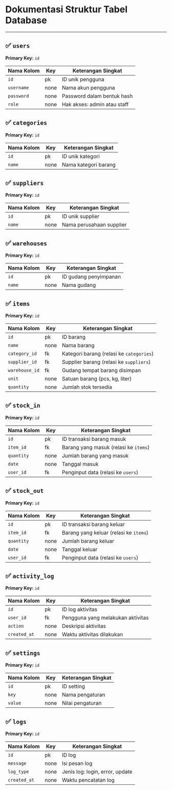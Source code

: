 # Dokumentasi Struktur Tabel Database
---

## ✅ `users`
**Primary Key:** `id`

| Nama Kolom | Key       | Keterangan Singkat                |
|------------|-----------|----------------------------------|
| `id`       | pk        | ID unik pengguna                 |
| `username` | none      | Nama akun pengguna               |
| `password` | none      | Password dalam bentuk hash       |
| `role`     | none      | Hak akses: admin atau staff      |


## ✅ `categories`
**Primary Key:** `id`

| Nama Kolom | Key   | Keterangan Singkat           |
|------------|--------|------------------------------|
| `id`       | pk     | ID unik kategori             |
| `name`     | none   | Nama kategori barang         |


## ✅ `suppliers`
**Primary Key:** `id`

| Nama Kolom | Key   | Keterangan Singkat         |
|------------|--------|----------------------------|
| `id`       | pk     | ID unik supplier           |
| `name`     | none   | Nama perusahaan supplier   |


## ✅ `warehouses`
**Primary Key:** `id`

| Nama Kolom | Key   | Keterangan Singkat       |
|------------|--------|--------------------------|
| `id`       | pk     | ID gudang penyimpanan    |
| `name`     | none   | Nama gudang              |


## ✅ `items`
**Primary Key:** `id`

| Nama Kolom     | Key    | Keterangan Singkat                        |
|----------------|--------|-------------------------------------------|
| `id`           | pk     | ID barang                                 |
| `name`         | none   | Nama barang                               |
| `category_id`  | fk     | Kategori barang (relasi ke `categories`)  |
| `supplier_id`  | fk     | Supplier barang (relasi ke `suppliers`)   |
| `warehouse_id` | fk     | Gudang tempat barang disimpan             |
| `unit`         | none   | Satuan barang (pcs, kg, liter)            |
| `quantity`     | none   | Jumlah stok tersedia                      |


## ✅ `stock_in`
**Primary Key:** `id`

| Nama Kolom | Key   | Keterangan Singkat                         |
|------------|--------|--------------------------------------------|
| `id`       | pk     | ID transaksi barang masuk                 |
| `item_id`  | fk     | Barang yang masuk (relasi ke `items`)     |
| `quantity` | none   | Jumlah barang yang masuk                  |
| `date`     | none   | Tanggal masuk                             |
| `user_id`  | fk     | Penginput data (relasi ke `users`)        |


## ✅ `stock_out`
**Primary Key:** `id`

| Nama Kolom | Key   | Keterangan Singkat                         |
|------------|--------|--------------------------------------------|
| `id`       | pk     | ID transaksi barang keluar                |
| `item_id`  | fk     | Barang yang keluar (relasi ke `items`)    |
| `quantity` | none   | Jumlah barang keluar                      |
| `date`     | none   | Tanggal keluar                            |
| `user_id`  | fk     | Penginput data (relasi ke `users`)        |


## ✅ `activity_log`
**Primary Key:** `id`

| Nama Kolom   | Key   | Keterangan Singkat                      |
|--------------|--------|------------------------------------------|
| `id`         | pk     | ID log aktivitas                        |
| `user_id`    | fk     | Pengguna yang melakukan aktivitas       |
| `action`     | none   | Deskripsi aktivitas                     |
| `created_at` | none   | Waktu aktivitas dilakukan               |


## ✅ `settings`
**Primary Key:** `id`

| Nama Kolom | Key   | Keterangan Singkat           |
|------------|--------|------------------------------|
| `id`       | pk     | ID setting                   |
| `key`      | none   | Nama pengaturan              |
| `value`    | none   | Nilai pengaturan             |

## ✅ `logs`
**Primary Key:** `id`

| Nama Kolom   | Key   | Keterangan Singkat                |
|--------------|--------|------------------------------------|
| `id`         | pk     | ID log                            |
| `message`    | none   | Isi pesan log                     |
| `log_type`   | none   | Jenis log: login, error, update   |
| `created_at` | none   | Waktu pencatatan log              |
